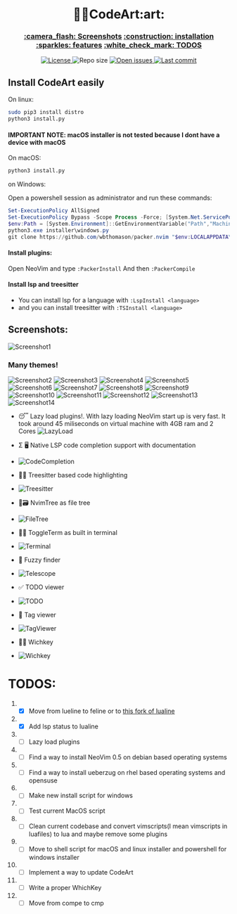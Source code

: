 <h1 align="center">👨‍💻CodeArt:art:</h1>

<h3 align="center">
  <a href="#screenshots">:camera_flash: Screenshots</a>
  <a href="#installation">:construction: installation</a>
  <a href="#features">:sparkles: features</a>
  <a href="#todos">:white_check_mark: TODOS</a>
</h3>

<div align="center">
  <a href="https://github.com/artart222/CodeArt/blob/main/LICENSE">
    <img src="https://img.shields.io/github/license/artart222/CodeArt?color=important&style=flat-square" alt="License">
  </a>

  <img src="https://img.shields.io/github/repo-size/artart222/CodeArt?style=flat-square" alt="Repo size">

  <!--
  <a href="https://discordapp.com/channels/875388658637754428">
    <img src="https://img.shields.io/discord/875388658637754428?style=flat-square" alt="Discord server">
  </a>
  -->

  <a href="https://github.com/artart222/CodeArt/issues">
    <img src="https://img.shields.io/github/issues/artart222/CodeArt?color=ff0000&style=flat-square" alt="Open issues">
  </a>

  <a href="https://github.com/artart222/CodeArt/pulse">
    <img src="https://img.shields.io/github/last-commit/artart222/CodeArt?color=blueviolet&style=flat-square" alt="Last commit">
  </a>
</div>


<a id="installation"></a>
## Install CodeArt easily

On linux:
```bash
sudo pip3 install distro
python3 install.py
```

#### IMPORTANT NOTE: macOS installer is not tested because I dont have a device with macOS</h3>

On macOS:
```bash
python3 install.py
```

on Windows:

Open a powershell session as administrator and run these commands:

```powershell
Set-ExecutionPolicy AllSigned
Set-ExecutionPolicy Bypass -Scope Process -Force; [System.Net.ServicePointManager]::SecurityProtocol = [System.Net.ServicePointManager]::SecurityProtocol -bor 3072; iex ((New-Object System.Net.WebClient).DownloadString('https://community.chocolatey.org/install.ps1'))
$env:Path = [System.Environment]::GetEnvironmentVariable("Path","Machine") + ";" + [System.Environment]::GetEnvironmentVariable("Path","User") 
python3.exe installer\windows.py
git clone https://github.com/wbthomason/packer.nvim "$env:LOCALAPPDATA\nvim-data\site\pack\packer\start\packer.nvim"
```

#### Install plugins:

Open NeoVim and type `:PackerInstall`
And then `:PackerCompile`

#### Install lsp and treesitter

* You can install lsp for a language with `:LspInstall <language>`
* and you can install treesitter with `:TSInstall <language>`

<a id="screenshots"></a>
## Screenshots:

![Screenshot1](/utils/media/Screenshot1.png "Screenshots1")

### Many themes!

![Screenshot2](/utils/media/Screenshot2.png "Screenshots2")
![Screenshot3](/utils/media/Screenshot3.png "Screenshots3")
![Screenshot4](/utils/media/Screenshot4.png "Screenshots4")
![Screenshot5](/utils/media/Screenshot5.png "Screenshots5")
![Screenshot6](/utils/media/Screenshot6.png "Screenshots6")
![Screenshot7](/utils/media/Screenshot7.png "Screenshots7")
![Screenshot8](/utils/media/Screenshot8.png "Screenshots8")
![Screenshot9](/utils/media/Screenshot9.png "Screenshots9")
![Screenshot10](/utils/media/Screenshot10.png "Screenshots10")
![Screenshot11](/utils/media/Screenshot11.png "Screenshots11")
![Screenshot12](/utils/media/Screenshot12.png "Screenshots12")
![Screenshot13](/utils/media/Screenshot13.png "Screenshots13")
![Screenshot14](/utils/media/Screenshot14.png "Screenshots14")

<a id="features"></a>
* 😴 Lazy load plugins!. With lazy loading NeoVim start up is very fast. It took around 45 miliseconds on virtual machine with 4GB ram and 2 Cores
![LazyLoad](/utils/media/LazyLoad.png "LazyLoad")

* Σ 🖥️ Native LSP code completion support with documentation
* ![CodeCompletion](/utils/media/CodeCompletion.png "CodeCompletion")

* 🌲💺 Treesitter based code highlighting
* ![Treesitter](/utils/media/Treesitter.png "Treesitter")

* 🌳:card_file_box: NvimTree as file tree
* ![FileTree](/utils/media/FileTree.png "FileTree")

* 🚏🚌 ToggleTerm as built in terminal
* ![Terminal](/utils/media/Terminal.png "Terminal")

* 🔭 Fuzzy finder
* ![Telescope](/utils/media/Telescope.png "Telescope")

* :white_check_mark: TODO viewer
* ![TODO](/utils/media/TODO.png "TODO")

* :bookmark: Tag viewer
* ![TagViewer](/utils/media/TagViewer.png "TagViewer")

* 🤔🔑 Wichkey
* ![Wichkey](/utils/media/Wichkey.png "Wichkey")


<a id="todos"></a>
# TODOS:

1. - [x] Move from lueline to feline or to [this fork of lualine](https://github.com/shadmansaleh/lualine.nvim)
2. - [x] Add lsp status to lualine
3. - [ ] Lazy load plugins
4. - [ ] Find a way to install NeoVim 0.5 on debian based operating systems
5. - [ ] Find a way to install ueberzug on rhel based operating systems and opensuse
6. - [ ] Make new install script for windows
7. - [ ] Test current MacOS script
8. - [ ] Clean current codebase and convert vimscripts(I mean vimscripts in luafiles) to lua and maybe remove some plugins
9. - [ ] Move to shell script for macOS and linux installer and powershell for windows installer
10. - [ ] Implement a way to update CodeArt
11. - [ ] Write a proper WhichKey
12. - [ ] Move from compe to cmp
